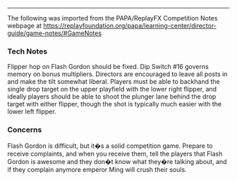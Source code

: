 ***
The following was imported from the PAPA/ReplayFX Competition Notes webpage at https://replayfoundation.org/papa/learning-center/director-guide/game-notes/#GameNotes

### Tech Notes
            
Flipper hop on Flash Gordon should be fixed. Dip Switch #16 governs memory on bonus multipliers. Directors are encouraged to leave all posts in and make the tilt somewhat liberal. Players must be able to backhand the single drop target on the upper playfield with the lower right flipper, and ideally players should be able to shoot the plunger lane behind the drop target with either flipper, though the shot is typically much easier with the lower left flipper.

### Concerns
            
Flash Gordon is difficult, but it�s a solid competition game. Prepare to receive complaints, and when you receive them, tell the players that Flash Gordon is awesome and they don�t know what they�re talking about, and if they complain anymore emperor Ming will crush their souls.